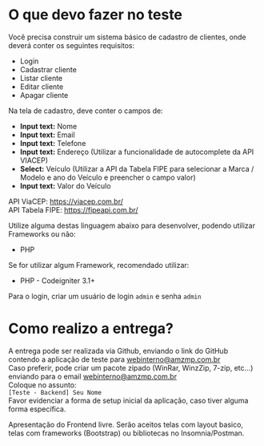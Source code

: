 # O que devo fazer no teste
  
Você precisa construir um sistema básico de cadastro de clientes, onde deverá conter os seguintes requisitos:  
  
- Login  
- Cadastrar cliente  
- Listar cliente  
- Editar cliente  
- Apagar cliente  
  
Na tela de cadastro, deve conter o campos de:  
- **Input text:** Nome  
- **Input text:** Email  
- **Input text:** Telefone  
- **Input text:** Endereço (Utilizar a funcionalidade de autocomplete da API VIACEP)  
- **Select:** Veículo (Utilizar a API da Tabela FIPE para selecionar a Marca / Modelo e ano do Veículo e preencher o campo valor)   
- **Input text:** Valor do Veículo  
  
API ViaCEP: https://viacep.com.br/  
API Tabela FIPE: https://fipeapi.com.br/  
  
Utilize alguma destas linguagem abaixo para desenvolver, podendo utilizar Frameworks ou não:  
- PHP  
  
Se for utilizar algum Framework, recomendado utilizar:  
- PHP - Codeigniter 3.1+  
  
Para o login, criar um usuário de login `admin` e senha `admin`  
  
# Como realizo a entrega?
A entrega pode ser realizada via Github, enviando o link do GitHub contendo a aplicação de teste para webinterno@amzmp.com.br  
Caso preferir, pode criar um pacote zipado (WinRar, WinzZip, 7-zip, etc...) enviando para o email webinterno@amzmp.com.br  
Coloque no assunto:  
`[Teste - Backend] Seu Nome`  
Favor evidenciar a forma de setup inicial da aplicação, caso tiver alguma forma específica.

Apresentação do Frontend livre. Serão aceitos telas com layout basico, telas com frameworks (Bootstrap) ou bibliotecas no Insomnia/Postman.  
